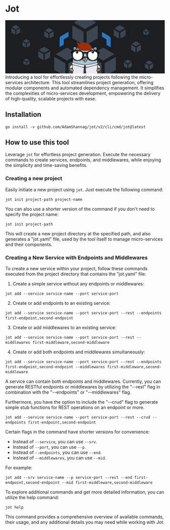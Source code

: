 # Jot
<img alt="jot" src="assets/jot.png" />
Introducing a tool for effortlessly creating projects following the micro-services architecture. This tool streamlines project generation, offering modular components and automated dependency management. It simplifies the complexities of micro-services development, empowering the delivery of high-quality, scalable projects with ease.

## Installation

```
go install -v github.com/AdamShannag/jot/v2/cli/cmd/jot@latest
```

## How to use this tool

Leverage `jot` for effortless project generation. Execute the necessary commands to create services, endpoints, and middlewares, while enjoying the simplicity and time-saving benefits.

### Creating a new project

Easily initiate a new project using `jot`. Just execute the following command:

```
jot init project-path project-name
```

You can also use a shorter version of the command if you don't need to specify the project name:

```
jot init project-path
```

This will create a new project directory at the specified path, and also generates a "jot.yaml" file, used by the tool itself to manage micro-services and their components.

### Creating a New Service with Endpoints and Middlewares

To create a new service within your project, follow these commands executed from the project directory that contains the "jot.yaml" file:

1. Create a simple service without any endpoints or middlewares:

```
jot add --service service-name --port service-port
```

2. Create or add endpoints to an existing service:

```
jot add --service service-name --port service-port --rest --endpoints first-endpoint,second-endpoint
```

3. Create or add middlewares to an existing service:

```
jot add --service service-name --port service-port --rest --middlewares first-middleware,second-middleware
```

4. Create or add both endpoints and middlewares simultaneously:

```
jot add --service service-name --port service-port --rest --endpoints first-endpoint,second-endpoint --middlewares first-middleware,second-middleware
```

A service can contain both endpoints and middlewares. Currently, you can generate RESTful endpoints or middlewares by utilizing the "--rest" flag in combination with the "--endpoints" or "--middlewares" flag.

Furthermore, you have the option to include the "--crud" flag to generate simple stub functions for REST operations on an endpoint or more.

```
jot add --service service-name --port service-port --rest --crud --endpoints first-endpoint,second-endpoint
```

Certain flags in the command have shorter versions for convenience:

- Instead of `--service`, you can use `--srv`.
- Instead of `--port`, you can use `--p`.
- Instead of `--endpoints`, you can use `--end`.
- Instead of `--middlewares`, you can use `--mid`.

For example:

```
jot add --srv service-name --p service-port --rest --end first-endpoint,second-endpoint --mid first-middleware,second-middleware
```

To explore additional commands and get more detailed information, you can utilize the help command:

```
jot help
```

This command provides a comprehensive overview of available commands, their usage, and any additional details you may need while working with Jot.
